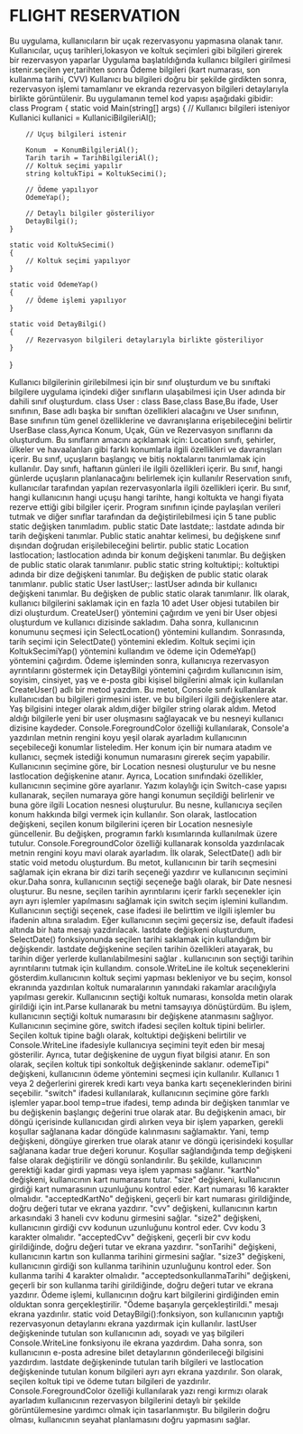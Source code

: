 # FLIGHT RESERVATION
Bu uygulama, kullanıcıların bir uçak rezervasyonu yapmasına olanak tanır. Kullanıcılar, uçuş tarihleri,lokasyon ve koltuk seçimleri gibi bilgileri girerek bir rezervasyon yaparlar
Uygulama başlatıldığında kullanıcı bilgileri girilmesi istenir.seçilen yer,tarihten sonra
Ödeme bilgileri (kart numarası, son kullanma tarihi, CVV)
Kullanıcı bu bilgileri doğru bir şekilde girdikten sonra, rezervasyon işlemi tamamlanır ve ekranda rezervasyon bilgileri detaylarıyla birlikte görüntülenir.
Bu uygulamanın temel kod yapısı aşağıdaki gibidir:
class Program
{
    static void Main(string[] args)
    {
        // Kullanıcı bilgileri isteniyor
        Kullanici kullanici = KullaniciBilgileriAl();

        // Uçuş bilgileri istenir
        
        Konum  = KonumBilgileriAl();
        Tarih tarih = TarihBilgileriAl();
        // Koltuk seçimi yapılır
        string koltukTipi = KoltukSecimi();

        // Ödeme yapılıyor
        OdemeYap();

        // Detaylı bilgiler gösteriliyor
        DetayBilgi();
    }

    static void KoltukSecimi()
    {
        // Koltuk seçimi yapılıyor
    }

    static void OdemeYap()
    {
        // Ödeme işlemi yapılıyor
    }

    static void DetayBilgi()
    {
        // Rezervasyon bilgileri detaylarıyla birlikte gösteriliyor
    }
}





Kullanıcı bilgilerinin girilebilmesi için bir sınıf oluşturdum ve bu sınıftaki bilgilere uygulama içindeki diğer sınıfların ulaşabilmesi için User adında bir dahili sınıf oluşturdum.
class User : class Base,class Base,Bu ifade, User sınıfının, Base adlı başka bir sınıftan özellikleri alacağını ve User sınıfının, Base sınıfının tüm genel özelliklerine ve davranışlarına erişebileceğini belirtir
UserBase class,Ayrıca Konum, Uçak, Gün ve Rezervasyon sınıflarını da oluşturdum. Bu sınıfların amacını açıklamak için:
Location sınıfı, şehirler, ülkeler ve havaalanları gibi farklı konumlarla ilgili özellikleri ve davranışları içerir. Bu sınıf, uçuşların başlangıç ve bitiş noktalarını tanımlamak için kullanılır.
Day sınıfı, haftanın günleri ile ilgili özellikleri içerir. Bu sınıf, hangi günlerde uçuşların planlanacağını belirlemek için kullanılır
Reservation sınıfı, kullanıcılar tarafından yapılan rezervasyonlarla ilgili özellikleri  içerir. Bu sınıf, hangi kullanıcının hangi uçuşu hangi tarihte, hangi koltukta ve hangi fiyata rezerve ettiği gibi bilgiler içerir.
Program sınıfının içinde paylaşılan verileri tutmak ve diğer sınıflar tarafından da değiştirilebilmesi için 5 tane public static değişken tanımladım.
public static Date lastdate;: lastdate adında bir tarih değişkeni tanımlar. Public static anahtar kelimesi, bu değişkene sınıf dışından doğrudan erişilebileceğini belirtir.
public static Location lastlocation; lastlocation adında bir konum değişkeni tanımlar. Bu değişken de public static olarak tanımlanır.
public static string koltuktipi;: koltuktipi adında bir dize değişkeni tanımlar. Bu değişken de public static olarak tanımlanır.
public static User lastUser;: lastUser adında bir kullanıcı değişkeni tanımlar. Bu değişken de public static olarak tanımlanır.
İlk olarak, kullanıcı bilgilerini saklamak için en fazla 10 adet User objesi tutabilen bir dizi oluşturdum. CreateUser() yöntemini çağırdım ve yeni bir User objesi oluşturdum ve kullanıcı dizisinde sakladım. Daha sonra, kullanıcının konumunu seçmesi için SelectLocation() yöntemini kullandım. Sonrasında, tarih seçimi için SelectDate() yöntemini ekledim. Koltuk seçimi için KoltukSecimiYap() yöntemini kullandım ve ödeme için OdemeYap() yöntemini çağırdım. Ödeme işleminden sonra, kullanıcıya rezervasyon ayrıntılarını göstermek için DetayBilgi yöntemini çağırdım
kullanıcının isim, soyisim, cinsiyet, yaş ve e-posta gibi kişisel bilgilerini almak için kullanılan CreateUser() adlı bir metod yazdım. Bu metot, Console sınıfı kullanılarak kullanıcıdan bu bilgileri girmesini ister. ve bu bilgileri ilgili değişkenlere atar. Yaş bilgisini integer olarak aldım,diğer bilgiler string olarak aldım. Metod aldığı bilgilerle yeni bir user oluşmasını sağlayacak ve bu nesneyi kullanıcı dizisine kaydeder. Console.ForegroundColor özelliği kullanılarak, Console'a yazdırılan metnin rengini koyu yeşil olarak ayarladım
kullanıcının seçebileceği konumlar listeledim. Her konum için bir numara atadım ve kullanıcı, seçmek istediği konumun numarasını girerek seçim yapabilir. Kullanıcının seçimine göre, bir Location nesnesi oluşturulur ve bu nesne lastlocation değişkenine atanır. Ayrıca, Location sınıfındaki özellikler, kullanıcının seçimine göre ayarlanır.
Yazım kolaylığı için Switch-case yapısı kullanarak, seçilen numaraya göre hangi konumun seçildiği belirlenir ve buna göre ilgili Location nesnesi oluşturulur. Bu nesne, kullanıcıya seçilen konum hakkında bilgi vermek için kullanılır.
Son olarak, lastlocation değişkeni, seçilen konum bilgilerini içeren bir Location nesnesiyle güncellenir. Bu değişken, programın farklı kısımlarında kullanılmak üzere tutulur.
Console.ForegroundColor özelliği kullanarak konsolda yazdırılacak metnin rengini koyu mavi olarak ayarladım.
İlk olarak, SelectDate() adlı bir static void metodu oluşturdum. Bu metot, kullanıcının bir tarih seçmesini sağlamak için ekrana bir dizi tarih seçeneği yazdırır ve kullanıcının seçimini okur.Daha sonra, kullanıcının seçtiği seçeneğe bağlı olarak, bir Date nesnesi oluşturur. Bu nesne, seçilen tarihin ayrıntılarını içerir
 farklı seçenekler için ayrı ayrı işlemler yapılmasını sağlamak için switch seçim işlemini kullandım.
Kullanıcının seçtiği seçenek, case ifadesi ile belirttim ve ilgili işlemler bu ifadenin altına sıraladım. Eğer kullanıcının seçimi geçersiz ise, default ifadesi altında bir hata mesajı yazdırılacak.
 lastdate değişkeni oluşturdum, SelectDate() fonksiyonunda seçilen tarihi saklamak için kullandığım bir değişkendir. lastdate değişkenine seçilen tarihin özellikleri atayarak, bu tarihin diğer yerlerde kullanılabilmesini sağlar . kullanıcının son seçtiği tarihin ayrıntılarını tutmak için kullandım.
console.WriteLine ile koltuk seçeneklerini gösterdim.kullanıcının koltuk seçimi yapması bekleniyor ve bu seçim, konsol ekranında yazdırılan koltuk numaralarının yanındaki rakamlar aracılığıyla yapılması gerekir. Kullanıcının seçtiği koltuk numarası, konsolda metin olarak girildiği için int.Parse kullanarak bu metni tamsayıya dönüştürdüm. Bu işlem, kullanıcının seçtiği koltuk numarasını bir değişkene atanmasını sağlıyor.
Kullanıcının seçimine göre, switch ifadesi seçilen koltuk tipini belirler. Seçilen koltuk tipine bağlı olarak, koltuktipi değişkeni belirtilir ve Console.WriteLine ifadesiyle kullanıcıya seçimini teyit eden bir mesaj gösterilir. Ayrıca, tutar değişkenine de uygun fiyat bilgisi atanır.
En son olarak, seçilen koltuk tipi sonkoltuk değişkeninde saklanır.
odemeTipi" değişkeni, kullanıcının ödeme yöntemini seçmesi için kullanılır. Kullanıcı 1 veya 2 değerlerini girerek kredi kartı veya banka kartı seçeneklerinden birini seçebilir. "switch" ifadesi kullanılarak, kullanıcının seçimine göre farklı işlemler yapar.bool temp=true ifadesi, temp adında bir değişken tanımlar ve bu değişkenin başlangıç değerini true olarak atar.
Bu değişkenin amacı, bir döngü içerisinde kullanıcıdan girdi alırken veya bir işlem yaparken, gerekli koşullar sağlanana kadar döngüde kalınmasını sağlamaktır. Yani, temp değişkeni, döngüye girerken true olarak atanır ve döngü içerisindeki koşullar sağlanana kadar true değeri korunur. Koşullar sağlandığında temp değişkeni false olarak değiştirilir ve döngü sonlandırılır. Bu şekilde, kullanıcının gerektiği kadar girdi yapması veya işlem yapması sağlanır.
"kartNo" değişkeni, kullanıcının kart numarasını tutar. "size" değişkeni, kullanıcının girdiği kart numarasının uzunluğunu kontrol eder. Kart numarası 16 karakter olmalıdır. "acceptedKartNo" değişkeni, geçerli bir kart numarası girildiğinde, doğru değeri tutar ve ekrana yazdırır.
"cvv" değişkeni, kullanıcının kartın arkasındaki 3 haneli cvv kodunu girmesini sağlar. "size2" değişkeni, kullanıcının girdiği cvv kodunun uzunluğunu kontrol eder. Cvv kodu 3 karakter olmalıdır. "acceptedCvv" değişkeni, geçerli bir cvv kodu girildiğinde, doğru değeri tutar ve ekrana yazdırır.
"sonTarihi" değişkeni, kullanıcının kartın son kullanma tarihini girmesini sağlar. "size3" değişkeni, kullanıcının girdiği son kullanma tarihinin uzunluğunu kontrol eder. Son kullanma tarihi 4 karakter olmalıdır. "acceptedsonkullanmaTarihi" değişkeni, geçerli bir son kullanma tarihi girildiğinde, doğru değeri tutar ve ekrana yazdırır.
Ödeme işlemi, kullanıcının doğru kart bilgilerini girdiğinden emin olduktan sonra gerçekleştirilir. "Ödeme başarıyla gerçekleştirildi." mesajı ekrana yazdırılır.
static void DetayBilgi():fonksiyon, son kullanıcının yaptığı rezervasyonun detaylarını ekrana yazdırmak için kullanılır.
lastUser değişkeninde tutulan son kullanıcının adı, soyadı ve yaş bilgileri Console.WriteLine fonksiyonu ile ekrana yazdırdım. Daha sonra, son kullanıcının e-posta adresine bilet detaylarının gönderileceği bilgisini yazdırdım.
lastdate değişkeninde tutulan tarih bilgileri ve lastlocation değişkeninde tutulan konum bilgileri ayrı ayrı ekrana yazdırılır. Son olarak, seçilen koltuk tipi ve ödeme tutarı bilgileri de yazdırılır.
Console.ForegroundColor özelliği kullanılarak yazı rengi kırmızı olarak ayarladım
 kullanıcının rezervasyon bilgilerini detaylı bir şekilde görüntülemesine yardımcı olmak için tasarlanmıştır. Bu bilgilerin doğru olması, kullanıcının seyahat planlamasını doğru yapmasını sağlar.












